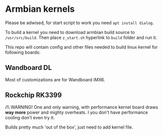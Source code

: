 # Armbian kernels
Please be adwised, for start script to work you need `apt install dialog`.

To build a kernel you need to download armbian build source to `/usr/src/build`. 
Then place `z_start.sh` hyperlink to `build` folder and run it. 

This repo will contain config and other files needed to build linux kernel for following boards:

## Wandboard DL
Most of customizations are for Wandboard iMX6. 

## Rockchip RK3399

/!\  WARNING! One and only warning, with performance kernel board draws **way more** power and mighty overheats. I you don't have performance cooling don't even try it.

Builds pretty much 'out of the box', just need to add kernel file.


